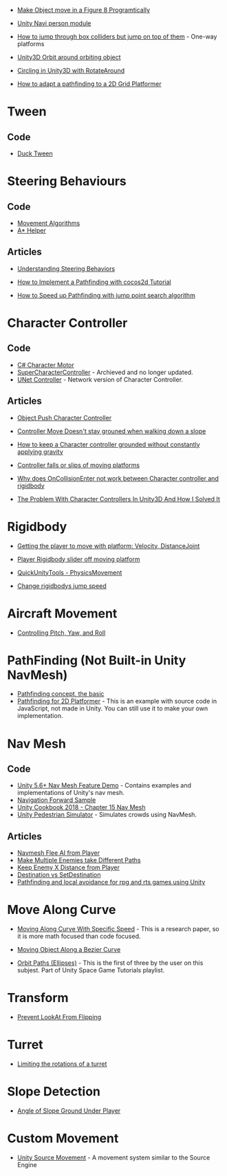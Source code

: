 
* [Make Object move in a Figure 8 Programtically](http://forum.unity3d.com/threads/making-an-object-move-in-a-figure-8-programatically.38007/)
* [Unity Navi person module](https://github.com/zouhunter/unity-navi-person-module)
* [How to jump through box colliders but jump on top of them](https://answers.unity.com/questions/429885/how-to-jump-through-box-colliders-but-jump-on-top.html) - One-way platforms

* [Unity3D Orbit around orbiting object](https://gamedev.stackexchange.com/questions/61981/unity3d-orbit-around-orbiting-object-transform-rotatearound)
* [Circling in Unity3D with RotateAround](https://www.gamasutra.com/blogs/CharlesCordingley/20150223/237038/Circling_in_Unity3D_with_RotateAround.php)
* [How to adapt a pathfinding to a 2D Grid Platformer](https://gamedevelopment.tutsplus.com/tutorials/how-to-adapt-a-pathfinding-to-a-2d-grid-based-platformer-theory--cms-24662)
# Tween
## Code
* [Duck Tween](https://github.com/dubit/duck-tween)
# Steering Behaviours
## Code
* [Movement Algorithms](https://github.com/pingumen96/MovementAlgorithms)
* [A* Helper](http://wiki.unity3d.com/index.php/AStarHelper)

## Articles
* [Understanding Steering Behaviors](https://gamedevelopment.tutsplus.com/series/understanding-steering-behaviors--gamedev-12732)

* [How to Implement a Pathfinding with cocos2d Tutorial](https://www.raywenderlich.com/4970/how-to-implement-a-pathfinding-with-cocos2d-tutorial)

* [How to Speed up Pathfinding with jump point search algorithm](https://gamedevelopment.tutsplus.com/tutorials/how-to-speed-up-a-pathfinding-with-the-jump-point-search-algorithm--gamedev-5818)



# Character Controller

## Code
* [C# Character Motor](https://gist.github.com/zephjc/5641540)
* [SuperCharacterController](https://github.com/IronWarrior/SuperCharacterController) - Archieved and no longer updated.
* [UNet Controller](https://github.com/Heep042/UNet-Controller) - Network version of Character Controller.

## Articles
* [Object Push Character Controller](https://answers.unity.com/questions/502798/object-push-character-controller.html)
* [Controller Move Doesn't stay grouned when walking down a slope](https://answers.unity.com/questions/388137/controllermove-doesnt-stay-grounded-when-walking-d.html)
* [How to keep a Character controller grounded without constantly applying gravity](https://answers.unity.com/questions/333155/how-to-keep-charactercontroller-grounded-without-c.html)
* [Controller falls or slips of moving platforms](https://answers.unity.com/questions/8207/charactercontroller-falls-through-or-slips-off-mov.html)
* [Why does OnCollisionEnter not work between Character controller and rigidbody](https://answers.unity.com/questions/388494/why-does-oncollisionenter-not-work-between-a-chara.html)

* [The Problem With Character Controllers In Unity3D And How I Solved It](https://mariusgames.com/3d-character-controller-db7cd3a7b4df)
# Rigidbody
* [Getting the player to move with platform: Velocity, DistanceJoint](https://answers.unity.com/questions/805683/how-can-i-get-my-player-to-move-with-the-platform.html)
* [Player Rigidbody slider off moving platform](https://answers.unity.com/questions/1040978/player-rigidbody-slides-off-moving-platform.html)

* [QuickUnityTools - PhysicsMovement](https://github.com/adamgryu/QuickUnityTools/tree/master/Scripts/Physics)

* [Change rigidbodys jump speed](https://answers.unity.com/questions/499834/change-rigidbodys-jumping-speed.html)
# Aircraft Movement
* [Controlling Pitch, Yaw, and Roll](https://www.gamedev.net/forums/topic/668911-controlling-pitch-yaw-and-roll-of-an-airplane/)

# PathFinding (Not Built-in Unity NavMesh)
* [Pathfinding concept, the basic](http://mgrenier.me/2011/06/pathfinding-concept-the-basics/)
* [Pathfinding for 2D Platformer](http://ashblue.github.io/pathfinding-platformer/) - This is an example with source code in JavaScript, not made in Unity.  You can still use it to make your own implementation.


# Nav Mesh

## Code
* [Unity 5.6+ Nav Mesh Feature Demo](https://github.com/UnityTechnologies/NavMesh-Feature-Demo) - Contains examples and implementations of Unity's nav mesh.
* [Navigation Forward Sample](https://github.com/vncastanheira/NavigationForwardSample)
* [Unity Cookbook 2018 - Chapter 15 Nav Mesh](https://github.com/dr-matt-smith/unity-cookbook-2018-ch15)
* [Unity Pedestrian Simulator](https://github.com/trinhthanhtrung/unity-pedestrian-sim) - Simulates crowds using NavMesh.

## Articles
* [Navmesh Flee AI from Player](https://answers.unity.com/questions/868003/navmesh-flee-ai-flee-from-player.html)
* [Make Multiple Enemies take Different Paths](https://stackoverflow.com/questions/26644196/unity-navmesh-make-multiple-enemies-take-different-paths)
* [Keep Enemy X Distance from Player](https://answers.unity.com/questions/479342/navmeshagent-keep-enemy-x-distance-from-player.html)
* [Destination vs SetDestination](https://answers.unity.com/questions/702110/navmeshagentdestination-vs-setdestination-.html)
* [Pathfinding and local avoidance for rpg and rts games using Unity](https://www.gamedev.net/articles/programming/general-and-gameplay-programming/pathfinding-and-local-avoidance-for-rpgrts-games-using-unity-r3703)

# Move Along Curve

* [Moving Along Curve With Specific Speed](https://www.geometrictools.com/Documentation/MovingAlongCurveSpecifiedSpeed.pdf) - This is a research paper, so it is more math focused than code focused.

* [Moving Object Along a Bezier Curve](https://answers.unity.com/questions/12689/moving-an-object-along-a-bezier-curve.html)

* [Orbit Paths (Ellipses)](https://www.youtube.com/watch?v=mQKGRoV_jBc&index=4&list=PL5KbKbJ6Gf982bozKUYrX9C4qN_IQYTXZ) - This is the first of three by the user on this subjest.  Part of Unity Space Game Tutorials playlist.

# Transform
* [Prevent LookAt From Flipping](https://answers.unity.com/questions/24805/preventing-lookat-from-flipping.html)

# Turret
* [Limiting the rotations of a turret](https://www.3dbuzz.com/forum/threads/190770-Limiting-the-rotation-of-a-turret-(unity-c-))

# Slope Detection
* [Angle of Slope Ground Under Player](http://thehiddensignal.com/unity-angle-of-sloped-ground-under-player/)

# Custom Movement

* [Unity Source Movement](https://github.com/Olezen/UnitySourceMovement) - A movement system similar to the Source Engine
